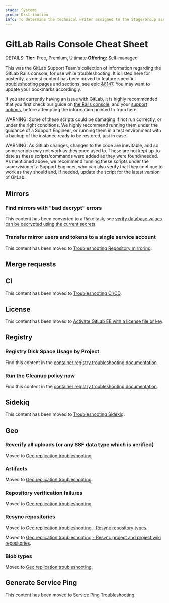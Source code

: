 ```yaml
---
stage: Systems
group: Distribution
info: To determine the technical writer assigned to the Stage/Group associated with this page, see https://handbook.gitlab.com/handbook/product/ux/technical-writing/#assignments
---
```


# GitLab Rails Console Cheat Sheet

DETAILS:
**Tier:** Free, Premium, Ultimate
**Offering:** Self-managed

This was the GitLab Support Team's collection of information regarding the GitLab Rails
console, for use while troubleshooting. It is listed here for posterity,
as most content has been moved to feature-specific troubleshooting pages and sections,
see epic [&8147](https://gitlab.com/groups/gitlab-org/-/epics/8147#tree).
You may want to update your bookmarks accordingly.

If you are currently having an issue with GitLab,
it is highly recommended that you first check
our guide on [the Rails console](../operations/rails_console.md),
and your [support options](https://about.gitlab.com/support/),
before attempting the information pointed to from here.

WARNING:
Some of these scripts could be damaging if not run correctly,
or under the right conditions. We highly recommend running them under the
guidance of a Support Engineer, or running them in a test environment with a
backup of the instance ready to be restored, just in case.

WARNING:
As GitLab changes, changes to the code are inevitable,
and so some scripts may not work as they once used to. These are not kept
up-to-date as these scripts/commands were added as they were found/needed. As
mentioned above, we recommend running these scripts under the supervision of a
Support Engineer, who can also verify that they continue to work as they
should and, if needed, update the script for the latest version of GitLab.

## Mirrors

### Find mirrors with "bad decrypt" errors

This content has been converted to a Rake task, see [verify database values can be decrypted using the current secrets](../raketasks/check.md#verify-database-values-can-be-decrypted-using-the-current-secrets).

### Transfer mirror users and tokens to a single service account

This content has been moved to [Troubleshooting Repository mirroring](../../user/project/repository/mirror/troubleshooting.md#transfer-mirror-users-and-tokens-to-a-single-service-account-in-rails-console).

## Merge requests

## CI

This content has been moved to [Troubleshooting CI/CD](../cicd.md#cicd-troubleshooting-rails-console-commands).

## License

This content has been moved to [Activate GitLab EE with a license file or key](../license_file.md).

## Registry

### Registry Disk Space Usage by Project

Find this content in the [container registry troubleshooting documentation](../packages/container_registry.md#registry-disk-space-usage-by-project).

### Run the Cleanup policy now

Find this content in the [container registry troubleshooting documentation](../packages/container_registry.md#run-the-cleanup-policy-now).

## Sidekiq

This content has been moved to [Troubleshooting Sidekiq](../sidekiq/sidekiq_troubleshooting.md).

## Geo

### Reverify all uploads (or any SSF data type which is verified)

Moved to [Geo replication troubleshooting](../geo/replication/troubleshooting.md#reverify-all-uploads-or-any-ssf-data-type-which-is-verified).

### Artifacts

Moved to [Geo replication troubleshooting](../geo/replication/troubleshooting.md#resync-and-reverify-individual-components).

### Repository verification failures

Moved to [Geo replication troubleshooting](../geo/replication/troubleshooting.md#find-repository-verification-failures).

### Resync repositories

Moved to [Geo replication troubleshooting - Resync repository types](../geo/replication/troubleshooting.md#resync-and-reverify-individual-components).

Moved to [Geo replication troubleshooting - Resync project and project wiki repositories](../geo/replication/troubleshooting.md#resync-project-and-project-wiki-repositories).

### Blob types

Moved to [Geo replication troubleshooting](../geo/replication/troubleshooting.md#resync-and-reverify-individual-components).

## Generate Service Ping

This content has been moved to [Service Ping Troubleshooting](../../development/internal_analytics/service_ping/troubleshooting.md).
